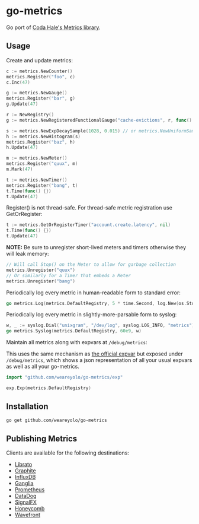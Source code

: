 # go-metrics

Go port of [Coda Hale's Metrics library](https://github.com/dropwizard/metrics).

## Usage

Create and update metrics:

```go
c := metrics.NewCounter()
metrics.Register("foo", c)
c.Inc(47)

g := metrics.NewGauge()
metrics.Register("bar", g)
g.Update(47)

r := NewRegistry()
g := metrics.NewRegisteredFunctionalGauge("cache-evictions", r, func() int64 { return cache.getEvictionsCount() })

s := metrics.NewExpDecaySample(1028, 0.015) // or metrics.NewUniformSample(1028)
h := metrics.NewHistogram(s)
metrics.Register("baz", h)
h.Update(47)

m := metrics.NewMeter()
metrics.Register("quux", m)
m.Mark(47)

t := metrics.NewTimer()
metrics.Register("bang", t)
t.Time(func() {})
t.Update(47)
```

Register() is not thread-safe. For thread-safe metric registration use
GetOrRegister:

```go
t := metrics.GetOrRegisterTimer("account.create.latency", nil)
t.Time(func() {})
t.Update(47)
```

**NOTE:** Be sure to unregister short-lived meters and timers otherwise they will
leak memory:

```go
// Will call Stop() on the Meter to allow for garbage collection
metrics.Unregister("quux")
// Or similarly for a Timer that embeds a Meter
metrics.Unregister("bang")
```

Periodically log every metric in human-readable form to standard error:

```go
go metrics.Log(metrics.DefaultRegistry, 5 * time.Second, log.New(os.Stderr, "metrics: ", log.Lmicroseconds))
```

Periodically log every metric in slightly-more-parsable form to syslog:

```go
w, _ := syslog.Dial("unixgram", "/dev/log", syslog.LOG_INFO, "metrics")
go metrics.Syslog(metrics.DefaultRegistry, 60e9, w)
```

Maintain all metrics along with expvars at `/debug/metrics`:

This uses the same mechanism as [the official expvar](http://golang.org/pkg/expvar/)
but exposed under `/debug/metrics`, which shows a json representation of all your usual expvars
as well as all your go-metrics.

```go
import "github.com/weareyolo/go-metrics/exp"

exp.Exp(metrics.DefaultRegistry)
```

## Installation

```sh
go get github.com/weareyolo/go-metrics
```

## Publishing Metrics

Clients are available for the following destinations:

- [Librato](https://github.com/mihasya/go-metrics-librato)
- [Graphite](https://github.com/cyberdelia/go-metrics-graphite)
- [InfluxDB](https://github.com/vrischmann/go-metrics-influxdb)
- [Ganglia](https://github.com/appscode/metlia)
- [Prometheus](https://github.com/deathowl/go-metrics-prometheus)
- [DataDog](https://github.com/syntaqx/go-metrics-datadog)
- [SignalFX](https://github.com/pascallouisperez/go-metrics-signalfx)
- [Honeycomb](https://github.com/getspine/go-metrics-honeycomb)
- [Wavefront](https://github.com/wavefrontHQ/go-metrics-wavefront)
